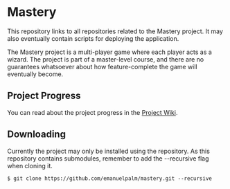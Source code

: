 # Mastery

This repository links to all repositories related to the Mastery project. It may also eventually contain scripts for deploying the application.

The Mastery project is a multi-player game where each player acts as a wizard. The project is part of a master-level course, and there are no guarantees whatsoever about how feature-complete the game will eventually become.

## Project Progress

You can read about the project progress in the [Project Wiki](https://github.com/emanuelpalm/mastery/wiki).

## Downloading

Currently the project may only be installed using the repository. As this repository contains submodules, remember to add the --recursive flag when cloning it.

	$ git clone https://github.com/emanuelpalm/mastery.git --recursive
